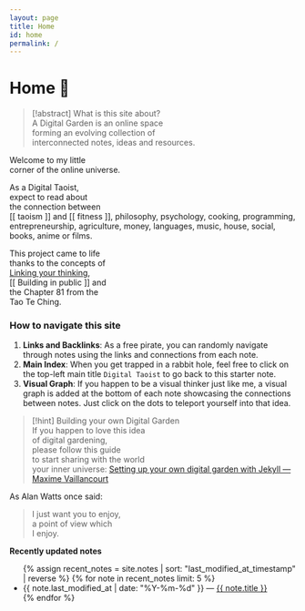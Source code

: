 ```yaml
---
layout: page
title: Home
id: home
permalink: /
---
```


# Home 🌱

<blockquote>
  <p>[!abstract] What is this site about? <br>
A Digital Garden is an online space <br>
forming an evolving collection of <br>
interconnected notes, ideas and resources.</p>
</blockquote>

<p>Welcome to my little <br>
corner of the online universe.</p>

<p>As a Digital Taoist, <br>
expect to read about <br>
the connection between <br>
<span title="There is no note that matches this link." class="invalid-link">  <span class="invalid-link-brackets">[[</span>  taoism  <span class="invalid-link-brackets">]]</span></span> and <span title="There is no note that matches this link." class="invalid-link">  <span class="invalid-link-brackets">[[</span>  fitness  <span class="invalid-link-brackets">]]</span></span>, philosophy, psychology, cooking, programming, entrepreneurship,  agriculture, money, languages, music, house, social, books, anime or films.</p>

<p>This project came to life <br>
thanks to the concepts of <br>
<a class="internal-link" href="/linking-your-thinking">Linking your thinking</a>, <br>
<span title="There is no note that matches this link." class="invalid-link">  <span class="invalid-link-brackets">[[</span>  Building in public  <span class="invalid-link-brackets">]]</span></span> and <br>
the Chapter 81 from the <br>
Tao Te Ching.</p>

<h3 id="how-to-navigate-this-site">How to navigate this site</h3>

<ol>
  <li>
<strong>Links and Backlinks</strong>: As a free pirate, you can randomly navigate through notes using the links and connections from each note.</li>
  <li>
<strong>Main Index</strong>: When you get trapped in a rabbit hole, feel free to click on the top-left main title <code class="language-plaintext highlighter-rouge">Digital Taoist</code> to go back to this starter note.</li>
  <li>
<strong>Visual Graph</strong>: If you happen to be a visual thinker just like me, a visual graph is added at the bottom of each note showcasing the connections between notes. Just click on the dots to teleport yourself into that idea.</li>
</ol>

<blockquote>
  <p>[!hint] Building your own Digital Garden <br>
If you happen to love this idea <br>
of digital gardening, <br>
please follow this guide <br>
to start sharing with the world <br>
your inner universe: <a href="https://maximevaillancourt.com/blog/setting-up-your-own-digital-garden-with-jekyll" target="_blank">Setting up your own digital garden with Jekyll — Maxime Vaillancourt</a></p>
</blockquote>

<p>As Alan Watts once said:</p>

<blockquote>
  <p>I just want you to enjoy, <br>
a point of view which <br>
I enjoy.</p>
</blockquote>

<strong>Recently updated notes</strong>

<ul>
  {% assign recent_notes = site.notes | sort: "last_modified_at_timestamp" | reverse %}
  {% for note in recent_notes limit: 5 %}
    <li>
      {{ note.last_modified_at | date: "%Y-%m-%d" }} — <a class="internal-link" href="{{ site.baseurl }}{{ note.url }}">{{ note.title }}</a>
    </li>
  {% endfor %}
</ul>

<style>
  .wrapper {
    max-width: 46em;
  }
</style>
